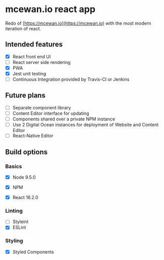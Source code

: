 # mcewan.io react app

Redo of [https://mcewan.io](https://mcewan.io) with the most modern iteration of react.

## Intended features

- [X] React front end UI
- [ ] React server side rendering
- [X] PWA
- [X] Jest unit testing
- [ ] Continuous Integration provided by Travis-CI or Jenkins

## Future plans

- [ ] Separate component library
- [ ] Content Editor interface for updating
- [ ] Components shared over a private NPM instance
- [ ] Use 2 Digital Ocean instances for deployment of Website and Content Editor
- [ ] React-Native Editor

## Build options

### Basics

- [X] Node 9.5.0
- [X] NPM
- [X] React 16.2.0


### Linting

- [ ] Styleint
- [X] ESLint

### Styling

- [X] Styled Components

